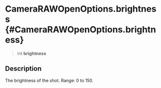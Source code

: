 CameraRAWOpenOptions.brightness {#CameraRAWOpenOptions.brightness}
===============================

> int **brightness**

Description
-----------

The brightness of the shot. Range: 0 to 150.

